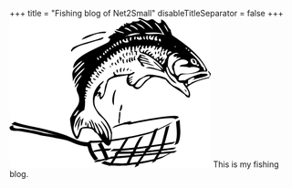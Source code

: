 +++
title = "Fishing blog of Net2Small"
disableTitleSeparator = false
+++
![running clock](./logo.png)
This is my fishing blog.
